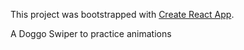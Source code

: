 This project was bootstrapped with [Create React App](https://github.com/facebook/create-react-app).

A Doggo Swiper to practice animations